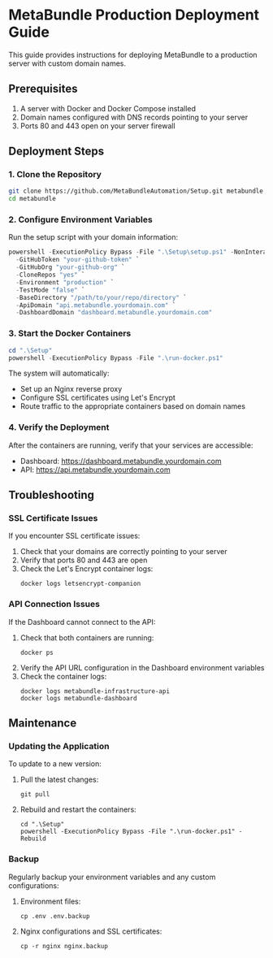 # MetaBundle Production Deployment Guide

This guide provides instructions for deploying MetaBundle to a production server with custom domain names.

## Prerequisites

1. A server with Docker and Docker Compose installed
2. Domain names configured with DNS records pointing to your server
3. Ports 80 and 443 open on your server firewall

## Deployment Steps

### 1. Clone the Repository

```bash
git clone https://github.com/MetaBundleAutomation/Setup.git metabundle
cd metabundle
```

### 2. Configure Environment Variables

Run the setup script with your domain information:

```powershell
powershell -ExecutionPolicy Bypass -File ".\Setup\setup.ps1" -NonInteractive `
  -GitHubToken "your-github-token" `
  -GitHubOrg "your-github-org" `
  -CloneRepos "yes" `
  -Environment "production" `
  -TestMode "false" `
  -BaseDirectory "/path/to/your/repo/directory" `
  -ApiDomain "api.metabundle.yourdomain.com" `
  -DashboardDomain "dashboard.metabundle.yourdomain.com"
```

### 3. Start the Docker Containers

```powershell
cd ".\Setup"
powershell -ExecutionPolicy Bypass -File ".\run-docker.ps1"
```

The system will automatically:
- Set up an Nginx reverse proxy
- Configure SSL certificates using Let's Encrypt
- Route traffic to the appropriate containers based on domain names

### 4. Verify the Deployment

After the containers are running, verify that your services are accessible:

- Dashboard: https://dashboard.metabundle.yourdomain.com
- API: https://api.metabundle.yourdomain.com

## Troubleshooting

### SSL Certificate Issues

If you encounter SSL certificate issues:

1. Check that your domains are correctly pointing to your server
2. Verify that ports 80 and 443 are open
3. Check the Let's Encrypt container logs:
   ```
   docker logs letsencrypt-companion
   ```

### API Connection Issues

If the Dashboard cannot connect to the API:

1. Check that both containers are running:
   ```
   docker ps
   ```
2. Verify the API URL configuration in the Dashboard environment variables
3. Check the container logs:
   ```
   docker logs metabundle-infrastructure-api
   docker logs metabundle-dashboard
   ```

## Maintenance

### Updating the Application

To update to a new version:

1. Pull the latest changes:
   ```
   git pull
   ```
2. Rebuild and restart the containers:
   ```
   cd ".\Setup"
   powershell -ExecutionPolicy Bypass -File ".\run-docker.ps1" -Rebuild
   ```

### Backup

Regularly backup your environment variables and any custom configurations:

1. Environment files:
   ```
   cp .env .env.backup
   ```
2. Nginx configurations and SSL certificates:
   ```
   cp -r nginx nginx.backup
   ```
